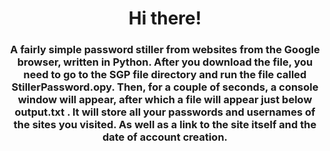 <h1 align="center">Hi there!</a> 
<h3 align="center">A fairly simple password stiller from websites from the Google browser, written in Python. After you download the file, you need to go to the SGP file directory and run the file called StillerPassword.opy. Then, for a couple of seconds, a console window will appear, after which a file will appear just below output.txt . It will store all your passwords and usernames of the sites you visited. As well as a link to the site itself and the date of account creation.</h3>
